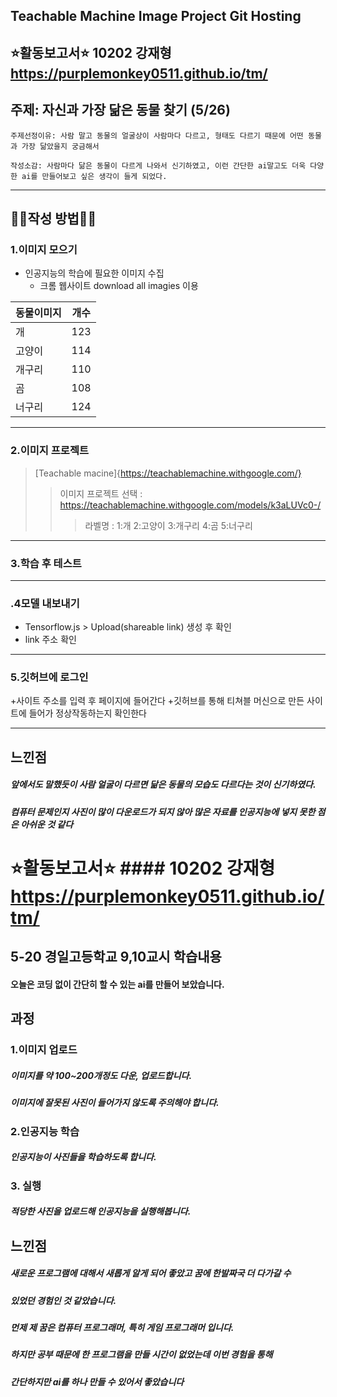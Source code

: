 ## Teachable Machine Image Project Git Hosting
## :star:활동보고서:star: 10202 강재형   https://purplemonkey0511.github.io/tm/
주제: 자신과 가장 닮은 동물 찾기 (5/26)
-------------
~~~~
주제선정이유: 사람 말고 동물의 얼굴상이 사람마다 다르고, 형태도 다르기 때문에 어떤 동물과 가장 닮았을지 궁금해서
~~~~
~~~~
작성소감: 사람마다 닮은 동물이 다르게 나와서 신기하였고, 이런 간단한 ai말고도 더욱 다양한 ai를 만들어보고 싶은 생각이 들게 되었다.
~~~~
----------------------
## :frog::dog:작성 방법:dog::frog:
### 1.이미지 모으기
+ 인공지능의 학습에 필요한 이미지 수집
  + 크롬 웹사이트 download all imagies 이용

|동물이미지|개수|
|---------|----------|
|개|123|
|고양이|114|
|개구리|110|
|곰|108|
|너구리|124|

-------------------------
### 2.이미지 프로젝트
>[Teachable macine]{https://teachablemachine.withgoogle.com/}
>>이미지 프로젝트 선택 : <https://teachablemachine.withgoogle.com/models/k3aLUVc0-/>
>>>라벨명 : 1:개 2:고양이 3:개구리 4:곰 5:너구리
----------------------------

### 3.학습 후 테스트
-----------------------------
### .4모델 내보내기
+ Tensorflow.js > Upload(shareable link) 생성 후 확인
+ link 주소 확인
-------------------------------
### 5.깃허브에 로그인
+사이트 주소를 입력 후 페이지에 들어간다
+깃허브를 통해 티쳐블 머신으로 만든 사이트에 들어가 정상작동하는지 확인한다

--------------------------
느낀점
--------------------
##### 앞에서도 말했듯이 사람 얼굴이 다르면 닮은 동물의 모습도 다르다는 것이 신기하였다.
##### 컴퓨터 문제인지 사진이 많이 다운로드가 되지 않아 많은 자료를 인공지능에 넣지 못한 점은 아쉬운 것 같다








:star:활동보고서:star:   #### 10202 강재형   https://purplemonkey0511.github.io/tm/
=============
5-20 경일고등학교 9,10교시 학습내용
-------------

#### 오늘은 코딩 없이 간단히 할 수 있는 ai를 만들어 보았습니다.

과정
-------------
### 1.이미지 업로드
##### 이미지를 약 100~200개정도 다운, 업로드합니다.
##### 이미지에 잘못된 사진이 들어가지 않도록 주의해야 합니다.

### 2.인공지능 학습
##### 인공지능이 사진들을 학습하도록 합니다.

### 3. 실행
##### 적당한 사진을 업로드해 인공지능을 실행해봅니다.
느낀점
-------------
##### 새로운 프로그램에 대해서 새롭게 알게 되어 좋았고 꿈에 한발짜국 더 다가갈 수
##### 있었던 경험인 것 같았습니다.
##### 먼제 제 꿈은 컴퓨터 프로그래머, 특히 게임 프로그래머 입니다.
##### 하지만 공부 때문에 한 프로그램을 만들 시간이 없었는데 이번 경험을 통해
##### 간단하지만 ai를 하나 만들 수 있어서 좋았습니다

